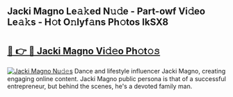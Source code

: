 ## Jacki Magno Le𝚊𝚔ed N𝚞𝚍e - Part-owf Vi𝚍eo Le𝚊𝚔s - H𝚘t O𝚗lyf𝚊ns Ph𝚘tos IkSX8

# <h2><a href="http://hf5jrw.feru.top/?c=Jacki+Magno">🔗 👉 🔴 Jacki Magno Vi𝚍𝚎o Ph𝚘t𝚘𝚜</a></h2>

[![Jacki Magno Nu𝚍𝚎s](https://i.imgur.com/0TWrTi3.gif)](http://hf5jrw.feru.top/?c=Jacki+Magno)
Dance and lifestyle influencer Jacki Magno, creating engaging online content. Jacki Magno public persona is that of a successful entrepreneur, but behind the scenes, he's a devoted family man. 
